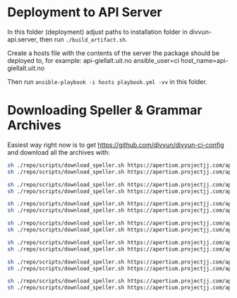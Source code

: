 # Deployment to API Server

In this folder (deployment) adjust paths to installation folder in divvun-api.server, then run `./build_artifact.sh`.

Create a hosts file with the contents of the server the package should be deployed to, for example:
api-giellalt.uit.no ansible_user=ci host_name=api-giellalt.uit.no

Then run `ansible-playbook -i hosts playbook.yml -vv` in this folder.

# Downloading Speller & Grammar Archives

Easiest way right now is to get https://github.com/divvun/divvun-ci-config and download all the archives with:

```bash
sh ./repo/scripts/download_speller.sh https://apertium.projectjj.com/apt/nightly/pool/main/g/giella-sme/ usr/share/voikko/4/se.zcheck se.zcheck
sh ./repo/scripts/download_speller.sh https://apertium.projectjj.com/apt/nightly/pool/main/g/giella-sme/ usr/share/giella/mobilespellers/sme-mobile.zhfst sme.zhfst

sh ./repo/scripts/download_speller.sh https://apertium.projectjj.com/apt/nightly/pool/main/g/giella-sma/ usr/share/voikko/4/sma.zcheck sma.zcheck
sh ./repo/scripts/download_speller.sh https://apertium.projectjj.com/apt/nightly/pool/main/g/giella-sma/ usr/share/giella/mobilespellers/sma-mobile.zhfst sma.zhfst

sh ./repo/scripts/download_speller.sh https://apertium.projectjj.com/apt/nightly/pool/main/g/giella-smn/ usr/share/voikko/4/smn.zcheck smn.zcheck
sh ./repo/scripts/download_speller.sh https://apertium.projectjj.com/apt/nightly/pool/main/g/giella-smn/ usr/share/giella/mobilespellers/smn-mobile.zhfst smn.zhfst

sh ./repo/scripts/download_speller.sh https://apertium.projectjj.com/apt/nightly/pool/main/g/giella-sms/ usr/share/voikko/4/sms.zcheck sms.zcheck
sh ./repo/scripts/download_speller.sh https://apertium.projectjj.com/apt/nightly/pool/main/g/giella-sms/ usr/share/giella/mobilespellers/sms-mobile.zhfst sms.zhfst

sh ./repo/scripts/download_speller.sh https://apertium.projectjj.com/apt/nightly/pool/main/g/giella-smj/ usr/share/voikko/4/smj.zcheck smj.zcheck
sh ./repo/scripts/download_speller.sh https://apertium.projectjj.com/apt/nightly/pool/main/g/giella-smj/ usr/share/giella/mobilespellers/smj-mobile.zhfst smj.zhfst

sh ./repo/scripts/download_speller.sh https://apertium.projectjj.com/apt/nightly/pool/main/g/giella-myv/ usr/share/voikko/4/myv.zcheck myv.zcheck
sh ./repo/scripts/download_speller.sh https://apertium.projectjj.com/apt/nightly/pool/main/g/giella-myv/ usr/share/giella/mobilespellers/myv-mobile.zhfst myv.zhfst

sh ./repo/scripts/download_speller.sh https://apertium.projectjj.com/apt/nightly/pool/main/g/giella-crk/ usr/share/voikko/4/crk.zcheck crk.zcheck
sh ./repo/scripts/download_speller.sh https://apertium.projectjj.com/apt/nightly/pool/main/g/giella-crk/ usr/share/giella/mobilespellers/crk-mobile.zhfst crk.zhfst
```
